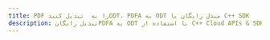 ---title: PDF را به  تبدیل کنیدODT، PDFA به ODT مبدل رایگان یا C++ SDKdescription: تبدیل رایگانPDFA به ODT با استفاده از C++ Cloud APIs & SDK همچنین اسناد PDF را در Cloud ایجاد، ویرایش و رندر کنید.---